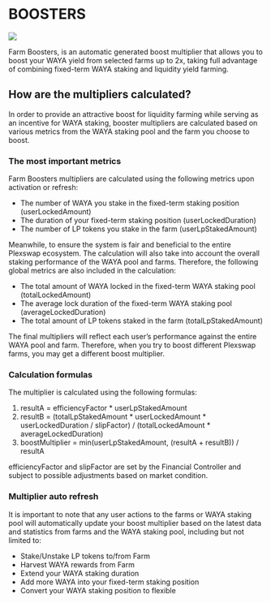 # BOOSTERS

![](../.gitbook/assets/Get\_Started.png)

 Farm Boosters, is an automatic generated boost multiplier that allows you to boost your WAYA yield from selected farms up to 2x, taking full advantage of combining fixed-term WAYA staking and liquidity yield farming.

## How are the multipliers calculated?

In order to provide an attractive boost for liquidity farming while serving as an incentive for WAYA staking, booster multipliers are calculated based on various metrics from the WAYA staking pool and the farm you choose to boost.

### The most important metrics

Farm Boosters multipliers are calculated using the following metrics upon activation or refresh:

*   The number of WAYA you stake in the fixed-term staking position (userLockedAmount)
*   The duration of your fixed-term staking position (userLockedDuration)
*   The number of LP tokens you stake in the farm (userLpStakedAmount)

Meanwhile, to ensure the system is fair and beneficial to the entire Plexswap ecosystem. The calculation will also take into account the overall staking performance of the WAYA pool and farms. Therefore, the following global metrics are also included in the calculation:

*   The total amount of WAYA locked in the fixed-term WAYA staking pool (totalLockedAmount)
*   The average lock duration of the fixed-term WAYA staking pool (averageLockedDuration)
*   The total amount of LP tokens staked in the farm (totalLpStakedAmount)

The final multipliers will reflect each user’s performance against the entire WAYA pool and farm. Therefore, when you try to boost different Plexswap farms, you may get a different boost multiplier.

### Calculation formulas

The multiplier is calculated using the following formulas:

1. resultA = efficiencyFactor * userLpStakedAmount
2. resultB = (totalLpStakedAmount * userLockedAmount * userLockedDuration / slipFactor) / (totalLockedAmount * averageLockedDuration)
3. boostMultiplier = min(userLpStakedAmount, (resultA + resultB)) / resultA

efficiencyFactor and slipFactor are set by the Financial Controller and subject to possible adjustments based on market condition.

### Multiplier auto refresh

It is important to note that any user actions to the farms or WAYA staking pool will automatically update your boost multiplier based on the latest data and statistics from farms and the WAYA staking pool, including but not limited to:

*   Stake/Unstake LP tokens to/from Farm
*   Harvest WAYA rewards from Farm
*   Extend your WAYA staking duration
*   Add more WAYA into your fixed-term staking position
*   Convert your WAYA staking position to flexible